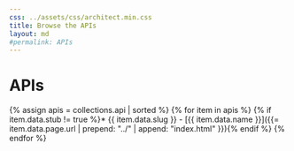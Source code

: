 ```yaml
---
css: ../assets/css/architect.min.css
title: Browse the APIs
layout: md
#permalink: APIs
---
```

# APIs

{% assign apis = collections.api | sorted %}
{% for item in apis %}
{% if item.data.stub != true %}* {{ item.data.slug }} - [{{ item.data.name }}]({{= item.data.page.url | prepend: "../" | append: "index.html" }}){% endif %}
{% endfor %}

